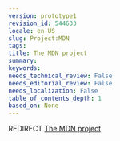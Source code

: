 ```yaml
---
version: prototype1
revision_id: 544633
locale: en-US
slug: Project:MDN
tags: 
title: The MDN project
summary: 
keywords: 
needs_technical_review: False
needs_editorial_review: False
needs_localization: False
table_of_contents_depth: 1
based_on: None
---
```

<p>REDIRECT <a class="redirect" href="/en-US/docs/MDN">The MDN project</a></p>

